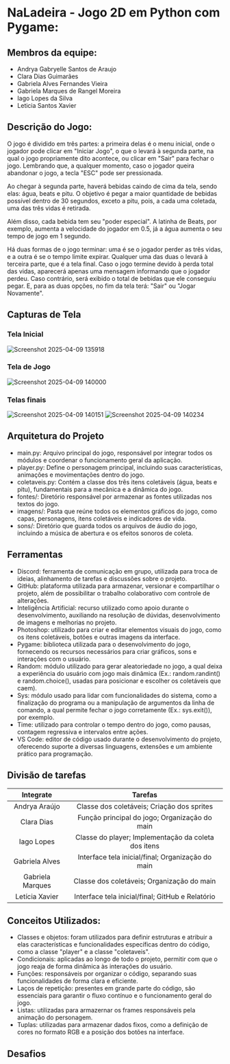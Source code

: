 # NaLadeira - Jogo 2D em Python com Pygame: 

## Membros da equipe:
- Andrya Gabryelle Santos de Araujo
- Clara Dias Guimarães
- Gabriela Alves Fernandes Vieira
- Gabriela Marques de Rangel Moreira
- Iago Lopes da Silva
- Leticia Santos Xavier






## Descrição do Jogo:
O jogo é dividido em três partes: a primeira delas é o menu inicial, onde o jogador pode clicar em "Iniciar Jogo", o que o levará à segunda parte, na qual o jogo propriamente dito acontece, ou clicar em "Sair" para fechar o jogo. Lembrando que, a qualquer momento, caso o jogador queira abandonar o jogo, a tecla "ESC" pode ser pressionada.

Ao chegar à segunda parte, haverá bebidas caindo de cima da tela, sendo elas: água, beats e pitu. O objetivo é pegar a maior quantidade de bebidas possível dentro de 30 segundos, exceto a pitu, pois, a cada uma coletada, uma das três vidas é retirada.

Além disso, cada bebida tem seu "poder especial". A latinha de Beats, por exemplo, aumenta a velocidade do jogador em 0.5, já a água aumenta o seu tempo de jogo em 1 segundo.

Há duas formas de o jogo terminar: uma é se o jogador perder as três vidas, e a outra é se o tempo limite expirar. Qualquer uma das duas o levará à terceira parte, que é a tela final. Caso o jogo termine devido à perda total das vidas, aparecerá apenas uma mensagem informando que o jogador perdeu. Caso contrário, será exibido o total de bebidas que ele conseguiu pegar. E, para as duas opções, no fim da tela terá: "Sair" ou "Jogar Novamente". 

## Capturas de Tela
### Tela Inicial
![Screenshot 2025-04-09 135918](https://github.com/user-attachments/assets/0542799a-f2dd-4c15-bd20-ad99e8c746fc)
### Tela de Jogo
![Screenshot 2025-04-09 140000](https://github.com/user-attachments/assets/de116bd5-132d-496a-8ca0-1fe85509ee98)
### Telas finais
![Screenshot 2025-04-09 140151](https://github.com/user-attachments/assets/10d6f05a-44f9-46e3-9f12-4c64ec7be804)
![Screenshot 2025-04-09 140234](https://github.com/user-attachments/assets/1c43c99e-923c-4907-b3b8-5f58f15bb4c8)

## Arquitetura do Projeto
- main.py: Arquivo principal do jogo, responsável por integrar todos os módulos e coordenar o funcionamento geral da aplicação.
- player.py: Define o personagem principal, incluindo suas características, animações e movimentações dentro do jogo.
- coletaveis.py: Contém a classe dos três itens coletáveis (água, beats e pitu), fundamentais para a mecânica e a dinâmica do jogo.
- fontes/: Diretório responsável por armazenar as fontes utilizadas nos textos do jogo.
- imagens/: Pasta que reúne todos os elementos gráficos do jogo, como capas, personagens, itens coletáveis e indicadores de vida.
- sons/: Diretório que guarda todos os arquivos de áudio do jogo, incluindo a música de abertura e os efeitos sonoros de coleta.
  
## Ferramentas 
- Discord: ferramenta de comunicação em grupo, utilizada para troca de ideias, alinhamento de tarefas e discussões sobre o projeto.
- GitHub: plataforma utilizada para armazenar, versionar e compartilhar o projeto, além de possibilitar o trabalho colaborativo com controle de alterações.
- Inteligência Artificial: recurso utilizado como apoio durante o desenvolvimento, auxiliando na resolução de dúvidas, desenvolvimento de imagens e melhorias no projeto.
- Photoshop: utilizado para criar e editar elementos visuais do jogo, como os itens coletáveis, botões e outras imagens da interface.
- Pygame: biblioteca utilizada para o desenvolvimento do jogo, fornecendo os recursos necessários para criar gráficos, sons e interações com o usuário.
- Random: módulo utilizado para gerar aleatoriedade no jogo, a qual deixa a experiência do usuário com jogo mais dinâmica (Ex.: random.randint() e random.choice(), usadas para posicionar e escolher os coletáveis que caem).
- Sys: módulo usado para lidar com funcionalidades do sistema, como a finalização do programa ou a manipulação de argumentos da linha de comando, a qual permite fechar o jogo corretamente (Ex.: sys.exit()), por exemplo.
- Time: utilizado para controlar o tempo dentro do jogo, como pausas, contagem regressiva e intervalos entre ações.
- VS Code: editor de código usado durante o desenvolvimento do projeto, oferecendo suporte a diversas linguagens, extensões e um ambiente prático para programação.

## Divisão de tarefas
| **Integrate** | **Tarefas** |
| :---: | :--: |
| Andrya Araújo | Classe dos coletáveis; Criação dos sprites  |
| Clara Dias | Função principal do jogo; Organização do main |
| Iago Lopes | Classe do player; Implementação da coleta dos itens |
| Gabriela Alves | Interface tela inicial/final; Organização do main |
| Gabriela Marques | Classe dos coletáveis; Organização do main |
| Letícia Xavier | Interface tela inicial/final; GitHub e Relatório |

## Conceitos Utilizados:
- Classes e objetos: foram utilizados para definir estruturas e atribuir a elas características e funcionalidades específicas dentro do código, como a classe "player" e a classe "coletaveis".
- Condicionais: aplicadas ao longo de todo o projeto, permitir com que o jogo reaja de forma dinâmica às interações do usuário.
- Funções: responsáveis por organizar o código, separando suas funcionalidades de forma clara e eficiente.
- Laços de repetição: presentes em grande parte do código, são essenciais para garantir o fluxo contínuo e o funcionamento geral do jogo.
- Listas: utilizadas para armazernar os frames responsáveis pela animação do personagem.
- Tuplas: utilizadas para armazenar dados fixos, como a definição de cores no formato RGB e a posição dos botões na interface.

## Desafios



